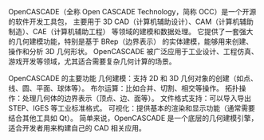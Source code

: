 OpenCASCADE（全称 Open CASCADE Technology，简称 OCC）是一个开源的软件开发工具包，
主要用于 3D CAD（计算机辅助设计）、CAM（计算机辅助制造）、CAE（计算机辅助工程） 等领域的建模和数据处理。
它提供了一套强大的几何建模功能，特别是基于 BRep（边界表示） 的实体建模，能够用来创建、操作和分析 3D 几何形状。
OpenCASCADE 被广泛应用于工业设计、工程仿真、游戏开发等领域，尤其适合需要复杂几何计算的场景。

OpenCASCADE 的主要功能
几何建模：支持 2D 和 3D 几何对象的创建（如点、线、圆、平面、球体等）。
布尔运算：比如合并、切割、相交等操作。
拓扑操作：处理几何体的边界表示（顶点、边、面等）。
文件格式支持：可以导入导出 STEP、IGES 等工业标准格式。
可视化：提供基本的渲染和显示功能（通常需要结合其他工具如 Qt）。
简单来说，OpenCASCADE 是一个底层的几何建模引擎，适合开发者用来构建自己的 CAD 相关应用。